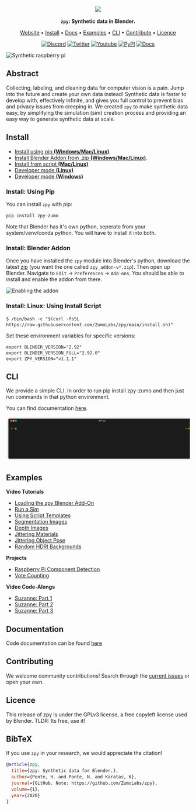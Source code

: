 <div align="center">

<img src="https://github.com/ZumoLabs/zpy/raw/main/docs/zl_tile_logo.png" width="100px">

**`zpy`: Synthetic data in Blender.**

<p align="center">
  <a href="https://www.zumolabs.ai/?utm_source=github.com&utm_medium=referral&utm_campaign=zpy">Website</a> •
  <a href="#Install">Install</a> •
  <a href="https://zumo-zpy.readthedocs.io/en/latest/index.html">Docs</a> •
  <a href="#Examples">Examples</a> •
  <a href="#CLI">CLI</a> •
  <a href="#Contribute">Contribute</a> •
  <a href="#Licence">Licence</a>
</p>

<p align="center">
  <a href="https://discord.gg/nXvXweHtG8"><img alt="Discord" title="Discord" src="https://img.shields.io/badge/-ZPY Devs-grey?style=for-the-badge&logo=discord&logoColor=white"/></a>
  <a href="https://twitter.com/ZumoLabs"><img alt="Twitter" title="Twitter" src="https://img.shields.io/badge/-@ZumoLabs-1DA1F2?style=for-the-badge&logo=twitter&logoColor=white"/></a>
  <a href="https://www.youtube.com/channel/UCcU2Z8ArljfDzfq7SOz-ytQ"><img alt="Youtube" title="Youtube" src="https://img.shields.io/badge/-ZumoLabs-red?style=for-the-badge&logo=youtube&logoColor=white"/></a>
  <a href="https://pypi.org/project/zpy-zumo/"><img alt="PyPI" title="PyPI" src="https://img.shields.io/badge/-PyPI-yellow?style=for-the-badge&logo=PyPI&logoColor=white"/></a>
  <a href="https://zumo-zpy.readthedocs.io/en/latest/index.html"><img alt="Docs" title="Docs" src="https://img.shields.io/badge/-Docs-black?style=for-the-badge&logo=Read%20the%20docs&logoColor=white"/></a>
</p>

</div>

![Synthetic raspberry pi](https://github.com/ZumoLabs/zpy/raw/main/docs/promo_image.png)

## Abstract

Collecting, labeling, and cleaning data for computer vision is a pain. Jump into the future and create your own data instead! Synthetic data is faster to develop with, effectively infinite, and gives you full control to prevent bias and privacy issues from creeping in. We created `zpy` to make synthetic data easy, by simplifying the simulation (sim) creation process and providing an easy way to generate synthetic data at scale.

## Install

- [Install using pip **(Windows/Mac/Linux)**](#installpip).
- [Install Blender Addon from .zip **(Windows/Mac/Linux)**](#installzip).
- [Install from script **(Mac/Linux)**](#installscript_linux)
- [Developer mode **(Linux)**](https://github.com/ZumoLabs/zpy/tree/main/docs/developer_mode.md#install-linux-developer-environment-)
- [Developer mode **(Windows)**](https://github.com/ZumoLabs/zpy/tree/main/docs/developer_mode.md#install-windows-developer-environment-)

### Install: Using Pip <a name="installpip"></a>

You can install `zpy` with pip:

``` 
pip install zpy-zumo
```

Note that Blender has it's own python, seperate from your system/venv/conda python. You will have to install it into both.

### Install: Blender Addon <a name="installzip"></a>

Once you have installed the `zpy` module into Blender's python, download the latest [zip](https://github.com/ZumoLabs/zpy/releases) (you want the one called `zpy_addon-v*.zip`). Then open up Blender. Navigate to `Edit` -> `Preferences` -> `Add-ons`. You should be able to install and enable the addon from there.

![Enabling the addon](https://github.com/ZumoLabs/zpy/raw/main/docs/install_zpy.png)

### Install: Linux: Using Install Script <a name="installscript_linux"></a>

``` 
$ /bin/bash -c "$(curl -fsSL https://raw.githubusercontent.com/ZumoLabs/zpy/main/install.sh)"
```

Set these environment variables for specific versions:

```
export BLENDER_VERSION="2.92"
export BLENDER_VERSION_FULL="2.92.0"
export ZPY_VERSION="v1.1.1"
```
## CLI

We provide a simple CLI. In order to run pip install zpy-zumo and then just run commands in that python environment.

You can find documentation [here](https://github.com/ZumoLabs/zpy/tree/main/docs/cli/README.md).

<p align="center"><img src="docs/cli/gif/createdataset.gif?raw=true"/></p>

## Examples

**Video Tutorials**
- [Loading the zpy Blender Add-On](https://youtu.be/xipj3jFsZyY)
- [Run a Sim](https://youtu.be/1_-6Vb2s10Y)
- [Using Script Templates](https://youtu.be/ywaEhKGBUK0)
- [Segmentation Images](https://youtu.be/NxFrY3EcIMA)
- [Depth Images](https://youtu.be/G4Wa9aQSlOw)
- [Jittering Materials](https://youtu.be/WbarQmJ9qlY)
- [Jittering Object Pose](https://youtu.be/4Pe9B4auE1M)
- [Random HDRI Backgrounds](https://youtu.be/QzJ6Y3jwr4w)

**Projects**
- [Raspberry Pi Component Detection](https://towardsdatascience.com/training-ai-with-cgi-b2fb3ca43929)
- [Vote Counting](https://towardsdatascience.com/patrick-vs-squidward-training-vote-detection-ai-with-synthetic-data-d8e24eca114d)

**Video Code-Alongs**
- [Suzanne: Part 1](https://github.com/ZumoLabs/zpy/tree/main/examples/suzanne)
- [Suzanne: Part 2](https://github.com/ZumoLabs/zpy/tree/main/examples/suzanne_2)
- [Suzanne: Part 3](https://github.com/ZumoLabs/zpy/tree/main/examples/suzanne_3)

## Documentation

Code documentation can be found [here](https://zumo-zpy.readthedocs.io/en/latest/)

## Contributing

We welcome community contributions! Search through the [current issues](https://github.com/ZumoLabs/zpy/issues) or open your own.

## Licence

This release of zpy is under the GPLv3 license, a free copyleft license used by Blender. TLDR: Its free, use it!

## BibTeX

If you use `zpy` in your research, we would appreciate the citation!

```bibtex
@article{zpy,
  title={zpy: Synthetic data for Blender.},
  author={Ponte, H. and Ponte, N. and Karatas, K},
  journal={GitHub. Note: https://github.com/ZumoLabs/zpy},
  volume={1},
  year={2020}
}
```

